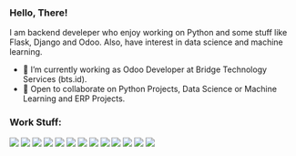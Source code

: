 ### Hello, There!
I am backend develeper who enjoy working on Python and some stuff like Flask, Django and Odoo. Also, have interest in data science and machine learning.
- 🔭 I’m currently working as Odoo Developer at Bridge Technology Services (bts.id).
- 🤝 Open to collaborate on Python Projects, Data Science or Machine Learning and ERP Projects.

### Work Stuff:
<img src="https://img.shields.io/badge/Python-14354C?style=for-the-badge&logo=python&logoColor=white" /> <img src="https://img.shields.io/badge/Django-092E20?style=for-the-badge&logo=django&logoColor=white" /> <img src="https://img.shields.io/badge/Flask-000000?style=for-the-badge&logo=flask&logoColor=white" /> <img src="https://img.shields.io/badge/PostgreSQL-316192?style=for-the-badge&logo=postgresql&logoColor=white" /> <img src="https://img.shields.io/badge/MySQL-00000F?style=for-the-badge&logo=mysql&logoColor=white" /> <img src="https://img.shields.io/badge/SQLite-07405E?style=for-the-badge&logo=sqlite&logoColor=white" /> <img src="https://img.shields.io/badge/Visual_Studio_Code-0078D4?style=for-the-badge&logo=visual%20studio%20code&logoColor=white" /> <img src="https://img.shields.io/badge/Git-F05032?style=for-the-badge&logo=git&logoColor=white" /> <img src="https://img.shields.io/badge/Heroku-430098?style=for-the-badge&logo=heroku&logoColor=white" /> <img src="https://img.shields.io/badge/Jupyter-F37626?style=for-the-badge&logo=jupyter&logoColor=white" /> <img src="https://img.shields.io/badge/scikit-learn-F7931E?style=for-the-badge&logo=scikit-learn&logoColor=white" /> <img src="https://img.shields.io/badge/Gitlab-FCA121?style=for-the-badge&logo=gitlab&logoColor=white" /> <img src="https://img.shields.io/badge/Google Colab-F9AB00?style=for-the-badge&logo=gitlab&logoColor=white" />
